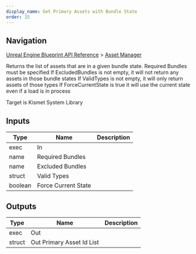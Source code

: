 ```yaml
---
display_name: Get Primary Assets with Bundle State
order: 15
---
```

## Navigation

[Unreal Engine Blueprint API Reference](https://dev.epicgames.com/documentation/en-us/unreal-engine/BlueprintAPI) > [Asset Manager](https://dev.epicgames.com/documentation/en-us/unreal-engine/BlueprintAPI/AssetManager)

Returns the list of assets that are in a given bundle state. Required Bundles must be specified
If ExcludedBundles is not empty, it will not return any assets in those bundle states
If ValidTypes is not empty, it will only return assets of those types
If ForceCurrentState is true it will use the current state even if a load is in process

Target is Kismet System Library

## Inputs

| Type | Name | Description |
| --- | --- | --- |
| exec | In |  |
| name | Required Bundles |  |
| name | Excluded Bundles |  |
| struct | Valid Types |  |
| boolean | Force Current State |  |

## Outputs

| Type | Name | Description |
| --- | --- | --- |
| exec | Out |  |
| struct | Out Primary Asset Id List |  |
